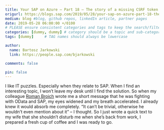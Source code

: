 ```yaml
---
title: Your SAP on Azure – Part 18 – The story of a missing CSRF token
origurl: https://blogs.sap.com/2019/05/28/your-sap-on-azure-part-18-the-story-of-a-missing-csrf-token/
medium: blog #blog, github repos, linkedIn article, partner pages
date: 2019-05-28 06:00:00 +/0100
# PLEASE ensure consistent categories and tags to keep the search/filtering meaningful!
categories: [dummy, dummy] # category should be a topic and sub-category primary product
tags: [dummy]     # TAG names should always be lowercase

author:
  name: Bartosz Jarkowski
  link: https://people.sap.com/bjarkowski

comments: false

pin: false
---
```

I like IT puzzles. Especially when they relate to SAP. When I find an interesting topic, I won’t leave my desk until I find the solution. So when my colleague [Roman Broich](https://people.sap.com/roman_broich_msft) wrote me a short message that he was fighting with OData and SAP, my eyes widened and my breath accelerated. I already knew it would absorb me completely. “It can’t be trivial, otherwise he wouldn’t even mention about it” – I thought. So I just wrote a quick text to my wife that she shouldn’t disturb me when she’s back from work, I prepared a fresh cup of coffee and I was ready to go.
